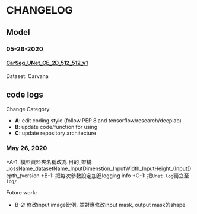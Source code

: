 # CHANGELOG


## Model
### 05-26-2020
#### [CarSeg_UNet_CE_2D_512_512_v1](./logs/CarSeg_UNet_CE_2D_512_512_v1.log)

Dataset: Carvana

## code logs
Change Category:
+ **A**: edit coding style (follow PEP 8 and tensorflow/research/deeplab)
+ **B**: update code/function for using 
+ **C**: update repository architecture

### May 26, 2020
+A-1: 模型資料夾名稱改為 目的_架構_lossName_datasetName_InputDimenstion_InputWidth_InputHeight_(InputDepth_)version
+B-1: 把每次參數設定加進logging info
+C-1: 把`Unet.log`獨立至`log/`

Future work:
+ B-2: 修改input image比例, 並對應修改input mask, output mask的shape